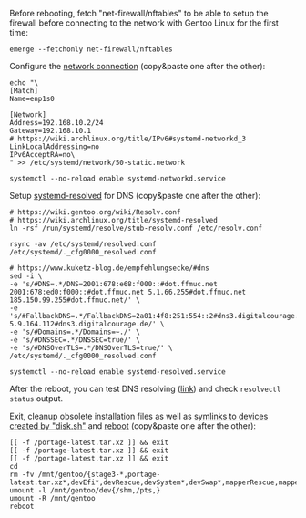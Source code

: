 Before rebooting, fetch "net-firewall/nftables" to be able to setup the firewall before connecting to the network with Gentoo Linux for the first time:

```shell
emerge --fetchonly net-firewall/nftables
```

Configure the [network connection](https://wiki.gentoo.org/wiki/Systemd#Network) (copy&paste one after the other):

```shell
echo "\
[Match]
Name=enp1s0

[Network]
Address=192.168.10.2/24
Gateway=192.168.10.1
# https://wiki.archlinux.org/title/IPv6#systemd-networkd_3
LinkLocalAddressing=no
IPv6AcceptRA=no\
" >> /etc/systemd/network/50-static.network

systemctl --no-reload enable systemd-networkd.service
```

Setup [systemd-resolved](https://wiki.archlinux.org/title/systemd-resolved) for DNS (copy&paste one after the other):

```shell hl_lines="5"
# https://wiki.gentoo.org/wiki/Resolv.conf
# https://wiki.archlinux.org/title/systemd-resolved
ln -rsf /run/systemd/resolve/stub-resolv.conf /etc/resolv.conf

rsync -av /etc/systemd/resolved.conf /etc/systemd/._cfg0000_resolved.conf

# https://www.kuketz-blog.de/empfehlungsecke/#dns
sed -i \
-e 's/#DNS=.*/DNS=2001:678:e68:f000::#dot.ffmuc.net 2001:678:ed0:f000::#dot.ffmuc.net 5.1.66.255#dot.ffmuc.net 185.150.99.255#dot.ffmuc.net/' \
-e 's/#FallbackDNS=.*/FallbackDNS=2a01:4f8:251:554::2#dns3.digitalcourage.de 5.9.164.112#dns3.digitalcourage.de/' \
-e 's/#Domains=.*/Domains=~./' \
-e 's/#DNSSEC=.*/DNSSEC=true/' \
-e 's/#DNSOverTLS=.*/DNSOverTLS=true/' \
/etc/systemd/._cfg0000_resolved.conf

systemctl --no-reload enable systemd-resolved.service
```

After the reboot, you can test DNS resolving ([link](https://openwrt.org/docs/guide-user/services/dns/dot_unbound#testing)) and check `resolvectl status` output.

Exit, cleanup obsolete installation files as well as [symlinks to devices created by "disk.sh"](https://github.com/duxsco/gentoo-installation/blob/main/bin/disk.sh#L180-L199) and [reboot](https://wiki.gentoo.org/wiki/Handbook:AMD64/Full/Installation#Rebooting_the_system) (copy&paste one after the other):

```shell
[[ -f /portage-latest.tar.xz ]] && exit
[[ -f /portage-latest.tar.xz ]] && exit
[[ -f /portage-latest.tar.xz ]] && exit
cd
rm -fv /mnt/gentoo/{stage3-*,portage-latest.tar.xz*,devEfi*,devRescue,devSystem*,devSwap*,mapperRescue,mapperSwap,mapperSystem}
umount -l /mnt/gentoo/dev{/shm,/pts,}
umount -R /mnt/gentoo
reboot
```
